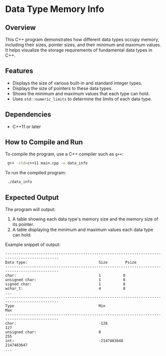 # Data Type Memory Info

## Overview
This C++ program demonstrates how different data types occupy memory, including their sizes, pointer sizes, and their minimum and maximum values. It helps visualize the storage requirements of fundamental data types in C++.

## Features
- Displays the size of various built-in and standard integer types.
- Displays the size of pointers to these data types.
- Shows the minimum and maximum values that each type can hold.
- Uses `std::numeric_limits` to determine the limits of each data type.

## Dependencies
- C++11 or later

## How to Compile and Run

To compile the program, use a C++ compiler such as `g++`:

```sh
 g++ -std=c++11 main.cpp -o data_info
```

To run the compiled program:

```sh
 ./data_info
```

## Expected Output

The program will output:
1. A table showing each data type's memory size and the memory size of its pointer.
2. A table displaying the minimum and maximum values each data type can hold.

Example snippet of output:

```
----------------------------------------------------------------------------------------------
Data type:                                Size        Psize      
----------------------------------------------------------------------------------------------
char:                                     1          8          
unsigned char:                            1          8          
signed char:                              1          8          
wchar_t:                                  4          8          
...
----------------------------------------------------------------------------------------------
Type                                      Min                                Max
----------------------------------------------------------------------------------------------
char:                                     -128                               127
unsigned char:                            0                                  255
int:                                      -2147483648                        2147483647
...
```


